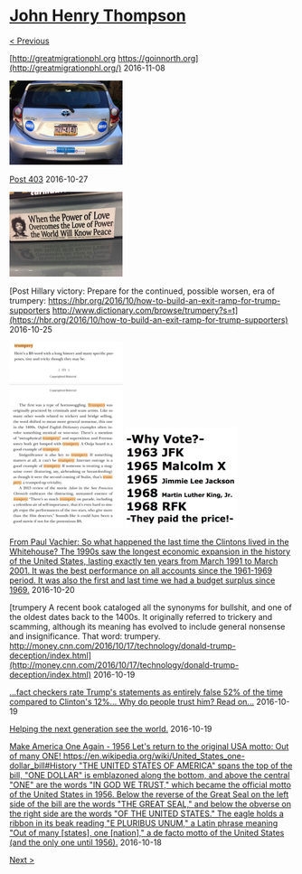 # [John Henry Thompson](../README.md)

[< Previous](2016-11-08-1.md)



[http://greatmigrationphl.org https://goinnorth.org](http://greatmigrationphl.org/)
2016-11-08

[![](../media/2016-11-04/Obama-2012-IMG_1184-thumb.jpg)](../posts/2016-11-04-1.md)

[Post 403](http://www.slate.com/blogs/the_slatest/2016/10/17/federal_judge_florida_s_obscene_war_on_voting_rights_is_unconstitutional.html)
2016-10-27

[![](../media/2016-10-26/Timeline-Photos-thumb.jpg)](../posts/2016-10-26-1.md)

[Post Hillary victory: Prepare for the continued, possible worsen, era of trumpery:  https://hbr.org/2016/10/how-to-build-an-exit-ramp-for-trump-supporters http://www.dictionary.com/browse/trumpery?s=t](https://hbr.org/2016/10/how-to-build-an-exit-ramp-for-trump-supporters)
2016-10-25

[![](../media/2016-10-20/Timeline-Photos-thumb.jpg)](../posts/2016-10-20-3.md) [![](../media/2016-10-20/Timeline-Photos-1-thumb.jpg)](../posts/2016-10-20-5.md)

[From Paul Vachier: So what happened the last time the Clintons lived in the Whitehouse? The 1990s saw the longest economic expansion in the history of the United States, lasting exactly ten years from March 1991 to March 2001. It was the best performance on all accounts since the 1961-1969 period. It was also the first and last time we had a budget surplus since 1969.](https://en.wikipedia.org/wiki/1990s_United_States_boom)
2016-10-20



[trumpery A recent book cataloged all the synonyms for bullshit, and one of the oldest dates back to the 1400s. It originally referred to trickery and scamming, although its meaning has evolved to include general nonsense and insignificance. That word: trumpery. http://money.cnn.com/2016/10/17/technology/donald-trump-deception/index.html](http://money.cnn.com/2016/10/17/technology/donald-trump-deception/index.html)
2016-10-19



[...fact checkers rate Trump's statements as entirely false 52% of the time compared to Clinton's 12%... Why do people trust him? Read on...](http://money.cnn.com/2016/10/17/technology/donald-trump-deception/index.html)
2016-10-19



[Helping the next generation see the world.](https://www.gofundme.com/sjbarcelona?pc=fb_dn_postdonate_w&rcid=c5c0b4f0966411e6ac5cbc764e065880)
2016-10-19



[Make America One Again - 1956 Let's return to the original USA motto: Out of many ONE!  https://en.wikipedia.org/wiki/United_States_one-dollar_bill#History  "THE UNITED STATES OF AMERICA" spans the top of the bill, "ONE DOLLAR" is emblazoned along the bottom, and above the central "ONE" are the words "IN GOD WE TRUST," which became the official motto of the United States in 1956. Below the reverse of the Great Seal on the left side of the bill are the words "THE GREAT SEAL," and below the obverse on the right side are the words "OF THE UNITED STATES."  The eagle holds a ribbon in its beak reading "E PLURIBUS UNUM," a Latin phrase meaning "Out of many [states], one [nation]," a de facto motto of the United States (and the only one until 1956).](https://en.wikipedia.org/wiki/United_States_one-dollar_bill#History)
2016-10-18

[Next >](2016-08-13-1.md)